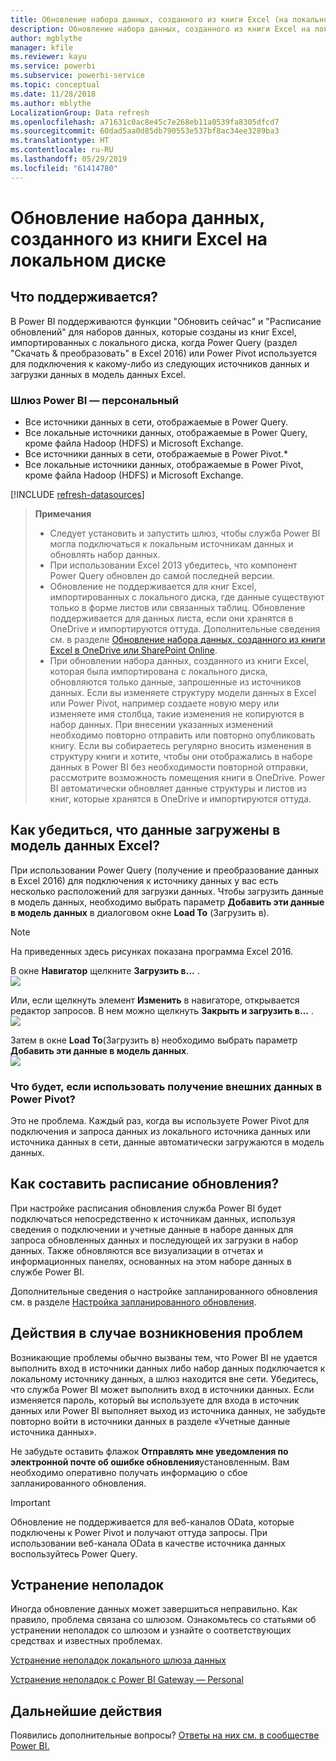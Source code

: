 ```yaml
---
title: Обновление набора данных, созданного из книги Excel (на локальном диске)
description: Обновление набора данных, созданного из книги Excel на локальном диске
author: mgblythe
manager: kfile
ms.reviewer: kayu
ms.service: powerbi
ms.subservice: powerbi-service
ms.topic: conceptual
ms.date: 11/28/2018
ms.author: mblythe
LocalizationGroup: Data refresh
ms.openlocfilehash: a71631c0ac8e45c7e268eb11a0539fa8305dfcd7
ms.sourcegitcommit: 60dad5aa0d85db790553e537bf8ac34ee3289ba3
ms.translationtype: HT
ms.contentlocale: ru-RU
ms.lasthandoff: 05/29/2019
ms.locfileid: "61414780"
---
```

# <a name="refresh-a-dataset-created-from-an-excel-workbook-on-a-local-drive"></a>Обновление набора данных, созданного из книги Excel на локальном диске
## <a name="whats-supported"></a>Что поддерживается?
В Power BI поддерживаются функции "Обновить сейчас" и "Расписание обновлений" для наборов данных, которые созданы из книг Excel, импортированных с локального диска, когда Power Query (раздел "Скачать & преобразовать" в Excel 2016) или Power Pivot используется для подключения к какому-либо из следующих источников данных и загрузки данных в модель данных Excel.  

### <a name="power-bi-gateway---personal"></a>Шлюз Power BI — персональный
* Все источники данных в сети, отображаемые в Power Query.
* Все локальные источники данных, отображаемые в Power Query, кроме файла Hadoop (HDFS) и Microsoft Exchange.
* Все источники данных в сети, отображаемые в Power Pivot.\*
* Все локальные источники данных, отображаемые в Power Pivot, кроме файла Hadoop (HDFS) и Microsoft Exchange.

<!-- Refresh Data sources-->
[!INCLUDE [refresh-datasources](./includes/refresh-datasources.md)]

> **Примечания**  
> 
> * Следует установить и запустить шлюз, чтобы служба Power BI могла подключаться к локальным источникам данных и обновлять набор данных.
> * При использовании Excel 2013 убедитесь, что компонент Power Query обновлен до самой последней версии.
> * Обновление не поддерживается для книг Excel, импортированных с локального диска, где данные существуют только в форме листов или связанных таблиц. Обновление поддерживается для данных листа, если они хранятся в OneDrive и импортируются оттуда. Дополнительные сведения см. в разделе [Обновление набора данных, созданного из книги Excel в OneDrive или SharePoint Online](refresh-excel-file-onedrive.md).
> * При обновлении набора данных, созданного из книги Excel, которая была импортирована с локального диска, обновляются только данные, запрошенные из источников данных. Если вы изменяете структуру модели данных в Excel или Power Pivot, например создаете новую меру или изменяете имя столбца, такие изменения не копируются в набор данных. При внесении указанных изменений необходимо повторно отправить или повторно опубликовать книгу. Если вы собираетесь регулярно вносить изменения в структуру книги и хотите, чтобы они отображались в наборе данных в Power BI без необходимости повторной отправки, рассмотрите возможность помещения книги в OneDrive. Power BI автоматически обновляет данные структуры и листов из книг, которые хранятся в OneDrive и импортируются оттуда.
> 
> 

## <a name="how-do-i-make-sure-data-is-loaded-to-the-excel-data-model"></a>Как убедиться, что данные загружены в модель данных Excel?
При использовании Power Query (получение и преобразование данных в Excel 2016) для подключения к источнику данных у вас есть несколько расположений для загрузки данных. Чтобы загрузить данные в модель данных, необходимо выбрать параметр **Добавить эти данные в модель данных** в диалоговом окне **Load To** (Загрузить в).

> [!NOTE]
> На приведенных здесь рисунках показана программа Excel 2016.
> 
> 

В окне **Навигатор** щелкните **Загрузить в…** .  
    ![](media/refresh-excel-file-local-drive/refresh_loadtodm_1.png)

Или, если щелкнуть элемент **Изменить** в навигаторе, открывается редактор запросов. В нем можно щелкнуть **Закрыть и загрузить в…** .  
    ![](media/refresh-excel-file-local-drive/refresh_loadtodm_2.png)

Затем в окне **Load To**(Загрузить в) необходимо выбрать параметр **Добавить эти данные в модель данных**.  
    ![](media/refresh-excel-file-local-drive/refresh_loadtodm_3.png)

### <a name="what-if-i-use-get-external-data-in-power-pivot"></a>Что будет, если использовать получение внешних данных в Power Pivot?
Это не проблема. Каждый раз, когда вы используете Power Pivot для подключения и запроса данных из локального источника данных или источника данных в сети, данные автоматически загружаются в модель данных.

## <a name="how-do-i-schedule-refresh"></a>Как составить расписание обновления?
При настройке расписания обновления служба Power BI будет подключаться непосредственно к источникам данных, используя сведения о подключении и учетные данные в наборе данных для запроса обновленных данных и последующей их загрузки в набор данных. Также обновляются все визуализации в отчетах и информационных панелях, основанных на этом наборе данных в службе Power BI.

Дополнительные сведения о настройке запланированного обновления см. в разделе [Настройка запланированного обновления](refresh-scheduled-refresh.md).

## <a name="when-things-go-wrong"></a>Действия в случае возникновения проблем
Возникающие проблемы обычно вызваны тем, что Power BI не удается выполнить вход в источники данных либо набор данных подключается к локальному источнику данных, а шлюз находится вне сети. Убедитесь, что служба Power BI может выполнить вход в источники данных. Если изменяется пароль, который вы используете для входа в источник данных или Power BI выполняет выход из источника данных, не забудьте повторно войти в источники данных в разделе «Учетные данные источника данных».

Не забудьте оставить флажок **Отправлять мне уведомления по электронной почте об ошибке обновления**установленным. Вам необходимо оперативно получать информацию о сбое запланированного обновления.

>[!IMPORTANT]
>Обновление не поддерживается для веб-каналов OData, которые подключены к Power Pivot и получают оттуда запросы. При использовании веб-канала OData в качестве источника данных воспользуйтесь Power Query.

## <a name="troubleshooting"></a>Устранение неполадок
Иногда обновление данных может завершиться неправильно. Как правило, проблема связана со шлюзом. Ознакомьтесь со статьями об устранении неполадок со шлюзом и узнайте о соответствующих средствах и известных проблемах.

[Устранение неполадок локального шлюза данных](service-gateway-onprem-tshoot.md)

[Устранение неполадок с Power BI Gateway — Personal](service-admin-troubleshooting-power-bi-personal-gateway.md)

## <a name="next-steps"></a>Дальнейшие действия
Появились дополнительные вопросы? [Ответы на них см. в сообществе Power BI.](http://community.powerbi.com/)

